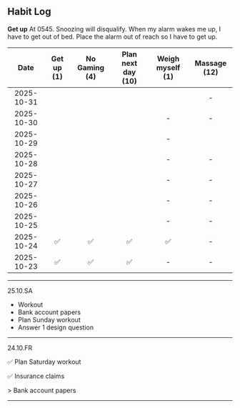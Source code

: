## Habit Log

**Get up**
At 0545.
Snoozing will disqualify.
When my alarm wakes me up, I have to get out of bed. Place the alarm out of reach so I have to get up.



| Date           | Get up (1)  | No Gaming (4) | Plan next day (10)| Weigh myself (1) | Massage (12) |
|:--------------:|:-----------:|:-------------:|:-----------------:|:----------------:|:------------:|
| 2025-10-31     |             |               |                   |                  |-             |
| 2025-10-30     |             |               |                   |-                 |-             |
| 2025-10-29     |             |               |                   |-                 |              |
| 2025-10-28     |             |               |                   |-                 |-             |
| 2025-10-27     |             |               |                   |-                 |-             |
| 2025-10-26     |             |               |                   |-                 |-             |
| 2025-10-25     |             |               |                   |-                 |-             |
| 2025-10-24     |✅           |✅            |✅                 |           ✅    |    -         |
| 2025-10-23     |✅           |✅            |✅                 |  -               |    -         |

------------------
25.10.SA
* Workout
* Bank account papers
* Plan Sunday workout
* Answer 1 design question
------------------
24.10.FR

✅ Plan Saturday workout

✅ Insurance claims

&gt; Bank account papers

------------------

<!--
**Bubke/Bubke** is a ✨ _special_ ✨ repository because its `README.md` (this file) appears on your GitHub profile.

Here are some ideas to get you started:

✅
❌
🟡
- 🔭 I’m currently working on ...
- 🌱 I’m currently learning ...
- 👯 I’m looking to collaborate on ...
- 🤔 I’m looking for help with ...
- 💬 Ask me about ...
- 📫 How to reach me: ...
- 😄 Pronouns: ...
- ⚡ Fun fact: ...
-->
